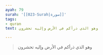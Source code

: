 ```yaml
---
ayah: 79
surah: '[[023-Surah|سورة]]'
tags:
- quran
text: وهو الذي ذرأكم في الأرض وإليه تحشرون

---
```

> وهو الذي ذرأكم في الأرض وإليه تحشرون
